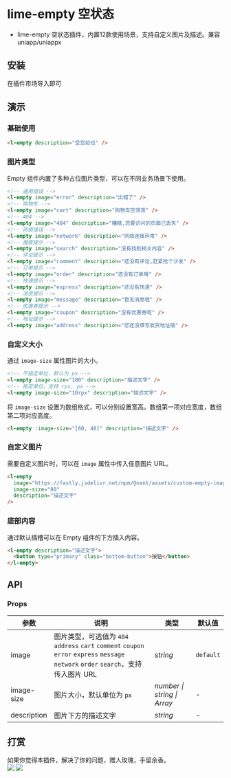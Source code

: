 # lime-empty 空状态
- lime-empty 空状态插件，内置12款使用场景，支持自定义图片及描述。兼容uniapp/uniappx

## 安装
在插件市场导入即可

## 演示
### 基础使用

```html
<l-empty description="空空如也" />
```

### 图片类型
Empty 组件内置了多种占位图片类型，可以在不同业务场景下使用。

```html
<!-- 通用错误 -->
<l-empty image="error" description="出错了" />
<!-- 购物车 -->
<l-empty image="cart" description="购物车空荡荡" />
<!-- 404 -->
<l-empty image="404" description="糟糕,您要访问的页面已丢失" />
<!-- 网络错误 -->
<l-empty image="network" description="网络连接异常" />
<!-- 搜索提示 -->
<l-empty image="search" description="没有找到相关内容" />
<!-- 评论提示 -->
<l-empty image="comment" description="还没有评论,赶紧抢个沙发" />
<!-- 订单提示 -->
<l-empty image="order" description="还没有订单哦" />
<!-- 快递提示 -->
<l-empty image="express" description="还没有快递" />
<!-- 消息提示 -->
<l-empty image="message" description="暂无消息哦" />
<!-- 优惠券提示 -->
<l-empty image="coupon" description="没有优惠券呢" />
<!-- 地址提示 -->
<l-empty image="address" description="您还没填写收货地址哦" />
```

### 自定义大小
通过 `image-size` 属性图片的大小。

```html
<!-- 不指定单位，默认为 px -->
<l-empty image-size="100" description="描述文字" />
<!-- 指定单位，支持 rpx, px -->
<l-empty image-size="10rpx" description="描述文字" />
```

将 `image-size` 设置为数组格式，可以分别设置宽高。数组第一项对应宽度，数组第二项对应高度。

```html
<l-empty :image-size="[60, 40]" description="描述文字" />
```

### 自定义图片
需要自定义图片时，可以在 `image` 属性中传入任意图片 URL。

```html
<l-empty
  image="https://fastly.jsdelivr.net/npm/@vant/assets/custom-empty-image.png"
  image-size="80"
  description="描述文字"
/>
```

### 底部内容
通过默认插槽可以在 Empty 组件的下方插入内容。

```html
<l-empty description="描述文字">
  <button type="primary" class="bottom-button">按钮</button>
</l-empty>
```


## API

### Props

| 参数 | 说明 | 类型 | 默认值 |
| --- | --- | --- | --- |
| image | 图片类型，可选值为 `404` `address` `cart` `comment` `coupon` `error` `express` `message` `network` `order` `search`，支持传入图片 URL | _string_ | `default` |
| image-size | 图片大小，默认单位为 `px` | _number \| string \| Array_ | - |
| description | 图片下方的描述文字 | _string_ | - |

## 打赏

如果你觉得本插件，解决了你的问题，赠人玫瑰，手留余香。  
![](https://testingcf.jsdelivr.net/gh/liangei/image@1.9/alipay.png)
![](https://testingcf.jsdelivr.net/gh/liangei/image@1.9/wpay.png)
